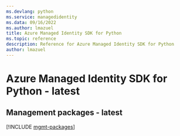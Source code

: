 ```yaml
---
ms.devlang: python
ms.service: managedidentity
ms.data: 09/16/2022
ms.author: lmazuel
title: Azure Managed Identity SDK for Python
ms.topic: reference
description: Reference for Azure Managed Identity SDK for Python
author: lmazuel
---
```

# Azure Managed Identity SDK for Python - latest

## Management packages - latest
[!INCLUDE [mgmt-packages](managed-identity-mgmt-index.md)]